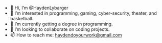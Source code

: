 - 👋 Hi, I’m @HaydenLybarger
- 👀 I’m interested in programming, gaming, cyber-security, theater, and basketball. 
- 🌱 I’m currently getting a degree in programming.
- 💞️ I’m looking to collaborate on coding projects.
- 📫 How to reach me: haydendoyourwork@gmail.com

<!---
HaydenLybarger/HaydenLybarger is a ✨ special ✨ repository because its `README.md` (this file) appears on your GitHub profile.
You can click the Preview link to take a look at your changes.
--->
